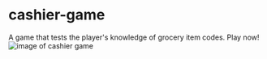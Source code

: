 # cashier-game
A game that tests the player's knowledge of grocery item codes. Play now!
![image of cashier game](https://github.com/areyes59/cashier-game/images/cashier-game.png?raw=true)
